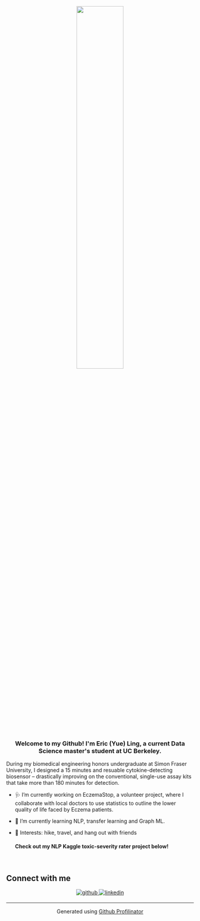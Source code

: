 <div align="center">
<img src="https://rishavanand.github.io/static/images/greetings.gif" align="center" style="width: 50%" />
</div>  
  

### <div align="center">Welcome to my Github! I'm Eric (Yue) Ling, a current Data Science master's student at UC Berkeley. </div>  

During my biomedical engineering honors undergraduate at Simon Fraser University, I designed a 15 minutes and resuable cytokine-detecting biosensor – drastically improving on the conventional, single-use assay kits that take more than 180 minutes for detection. 

- 🩺 I’m currently working on EczemaStop, a volunteer project, where I collaborate with local doctors to use statistics to outline the lower quality of life faced by Eczema patients. 
  

- 🧐 I’m currently learning NLP, transfer learning and Graph ML.  
    

- 🥾 Interests: hike, travel, and hang out with friends  

  #### Check out my NLP Kaggle toxic-severity rater project below!
 

<br/>

## Connect with me  
<div align="center">
<a href="https://github.com/HahehaLing/RedditRandomActsofPizza_Predictor" target="_blank">
<img src=https://img.shields.io/badge/github-%2324292e.svg?&style=for-the-badge&logo=github&logoColor=white alt=github style="margin-bottom: 5px;" />
</a>
<a href="https://linkedin.com/in/ericyueling/" target="_blank">
<img src=https://img.shields.io/badge/linkedin-%231E77B5.svg?&style=for-the-badge&logo=linkedin&logoColor=white alt=linkedin style="margin-bottom: 5px;" />
</a>  
</div>  
  

----
<div align="center">Generated using <a href="https://profilinator.rishav.dev/" target="_blank">Github Profilinator</a></div>
